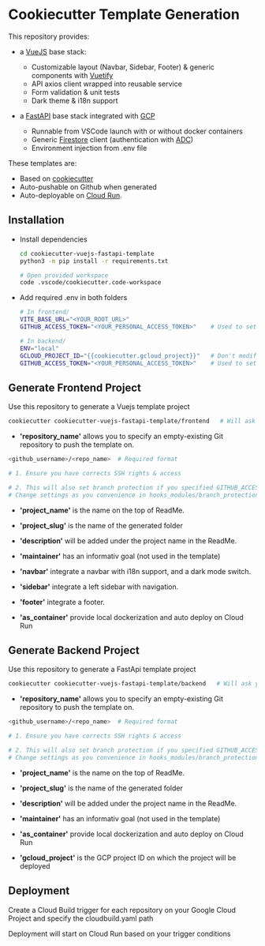 # Cookiecutter Template Generation

This repository provides:

- a [VueJS](https://vuejs.org) base stack:

  - Customizable layout (Navbar, Sidebar, Footer) & generic components with [Vuetify](https://vuetify.com)
  - API axios client wrapped into reusable service
  - Form validation & unit tests
  - Dark theme & i18n support

- a [FastAPI](https://fastapi.tiangolo.com/) base stack integrated with [GCP](https://console.cloud.google.com/)
  - Runnable from VSCode launch with or without docker containers
  - Generic [Firestore](https://firebase.google.com/docs/firestore?hl=fr) client (authentication with [ADC](https://cloud.google.com/docs/authentication/provide-credentials-adc?hl=fr))
  - Environment injection from .env file

These templates are:

- Based on [cookiecutter](https://www.cookiecutter.io/)
- Auto-pushable on Github when generated
- Auto-deployable on [Cloud Run](https://cloud.google.com/run).

## Installation

- Install dependencies

  ```bash
  cd cookiecutter-vuejs-fastapi-template
  python3 -m pip install -r requirements.txt

  # Open provided workspace
  code .vscode/cookiecutter.code-workspace
  ```

- Add required .env in both folders

  ```bash
  # In frontend/
  VITE_BASE_URL="<YOUR_ROOT_URL>"
  GITHUB_ACCESS_TOKEN="<YOUR_PERSONAL_ACCESS_TOKEN>"    # Used to set branch protection

  # In backend/
  ENV="local"
  GCLOUD_PROJECT_ID="{{cookiecutter.gcloud_project}}"   # Don't modify value here (replaced at generation)
  GITHUB_ACCESS_TOKEN="<YOUR_PERSONAL_ACCESS_TOKEN>"    # Used to set branch protection
  ```

## Generate Frontend Project

Use this repository to generate a Vuejs template project

```bash
cookiecutter cookiecutter-vuejs-fastapi-template/frontend   # Will ask your needs from cookiecutter.json
```

- **'repository_name'** allows you to specify an empty-existing Git repository to push the template on.

```bash
<github_username>/<repo_name>  # Required format

# 1. Ensure you have corrects SSH rights & access

# 2. This will also set branch protection if you specified GITHUB_ACCESS_TOKEN variable in .env.
# Change settings as you convenience in hooks_modules/branch_protection.json
```

- **'project_name'** is the name on the top of ReadMe.

- **'project_slug'** is the name of the generated folder

- **'description'** will be added under the project name in the ReadMe.

- **'maintainer'** has an informativ goal (not used in the template)

- **'navbar'** integrate a navbar with i18n support, and a dark mode switch.

- **'sidebar'** integrate a left sidebar with navigation.

- **'footer'** integrate a footer.

- **'as_container'** provide local dockerization and auto deploy on Cloud Run

## Generate Backend Project

Use this repository to generate a FastApi template project

```bash
cookiecutter cookiecutter-vuejs-fastapi-template/backend   # Will ask your needs from cookiecutter.json
```

- **'repository_name'** allows you to specify an empty-existing Git repository to push the template on.

```bash
<github_username>/<repo_name>  # Required format

# 1. Ensure you have corrects SSH rights & access

# 2. This will also set branch protection if you specified GITHUB_ACCESS_TOKEN variable in .env.
# Change settings as you convenience in hooks_modules/branch_protection.json
```

- **'project_name'** is the name on the top of ReadMe.

- **'project_slug'** is the name of the generated folder

- **'description'** will be added under the project name in the ReadMe.

- **'maintainer'** has an informativ goal (not used in the template)

- **'as_container'** provide local dockerization and auto deploy on Cloud Run

- **'gcloud_project'** is the GCP project ID on which the project will be deployed

## Deployment

Create a Cloud Build trigger for each repository on your Google Cloud Project and specify the cloudbuild.yaml path

Deployment will start on Cloud Run based on your trigger conditions

